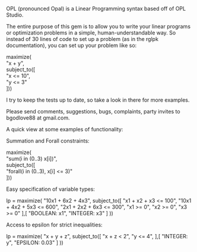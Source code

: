 OPL (pronounced Opal) is a Linear Programming syntax based off of OPL Studio.

The entire purpose of this gem is to allow you to write your linear programs or optimization problems in a simple, human-understandable way. So instead of 30 lines of code to set up a problem (as in the rglpk documentation), you can set up your problem like so:

maximize(  
  "x + y",  
subject_to([  
  "x <= 10",  
  "y <= 3"  
]))

I try to keep the tests up to date, so take a look in there for more examples.

Please send comments, suggestions, bugs, complaints, party invites to bgodlove88 at gmail.com.

A quick view at some examples of functionality:

Summation and Forall constraints:

maximize(  
  "sum(i in (0..3) x[i])",  
subject_to([  
  "forall(i in (0..3), x[i] <= 3)"  
]))

Easy specification of variable types:

lp = maximize(
	"10x1 + 6x2 + 4x3",
subject_to([
	"x1 + x2 + x3 <= 100",
	"10x1 + 4x2 + 5x3 <= 600",
	"2x1 + 2x2 + 6x3 <= 300",
	"x1 >= 0",
	"x2 >= 0",
	"x3 >= 0"
],[
	"BOOLEAN: x1",
	"INTEGER: x3"
]
))

Access to epsilon for strict inequalities:

lp = maximize(
	"x + y + z",
subject_to([
	"x + z < 2",
	"y <= 4",
],[
	"INTEGER: y",
	"EPSILON: 0.03"
]
))
